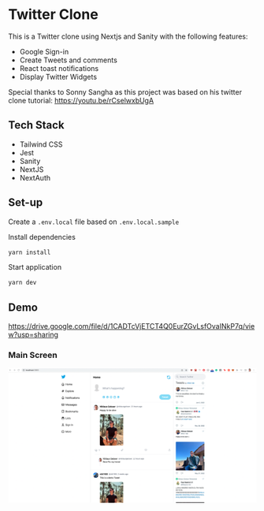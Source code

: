 # Twitter Clone
This is a Twitter clone using Nextjs and Sanity with the following features:
- Google Sign-in
- Create Tweets and comments
- React toast notifications
- Display Twitter Widgets 

Special thanks to Sonny Sangha as this project was based on his twitter clone tutorial:
https://youtu.be/rCselwxbUgA

## Tech Stack
- Tailwind CSS
- Jest
- Sanity
- NextJS
- NextAuth

## Set-up

Create a `.env.local` file based on `.env.local.sample`

Install dependencies
```bash
yarn install
```
Start application

```bash
yarn dev
```

## Demo

https://drive.google.com/file/d/1CADTcVjETCT4Q0EurZGvLsfOvaINkP7q/view?usp=sharing

### Main Screen

<img src="demo/main_screen.png" alt="mv1">
